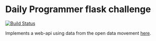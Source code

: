 # Daily Programmer flask challenge

[![Build Status](https://travis-ci.org/jonnyniv/dpflask.svg?branch=master)](https://travis-ci.org/jonnyniv/dpflask)

Implements a web-api using data from the open data movement [here](https://data.iowa.gov/Communities-People/State-of-Iowa-Monthly-Voter-Registration-Totals-by/cp55-uurs).
